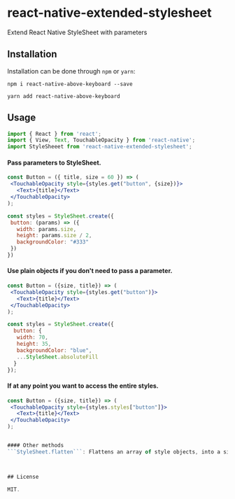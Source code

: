 # react-native-extended-stylesheet
Extend React Native StyleSheet with parameters


## Installation

Installation can be done through `npm` or `yarn`:

```shell
npm i react-native-above-keyboard --save
```

```shell
yarn add react-native-above-keyboard
```

## Usage

```js
import { React } from 'react';
import { View, Text, TouchableOpacity } from 'react-native';
import StyleSheeet from 'react-native-extended-stylesheet';
```

#### Pass parameters to StyleSheet.

```jsx
const Button = ({ title, size = 60 }) => (
 <TouchableOpacity style={styles.get("button", {size})}>
   <Text>{title}</Text>
 </TouchableOpacity>
);

const styles = StyleSheet.create({
 button: (params) => ({
   width: params.size,
   height: params.size / 2,
   backgroundColor: "#333"
 })
})
```

#### Use plain objects if you don't need to pass a parameter.

```jsx
const Button = ({size, title}) => (
 <TouchableOpacity style={styles.get("button")}>
   <Text>{title}</Text>
 </TouchableOpacity>
);

const styles = StyleSheet.create({
  button: {
   width: 70,
   height: 35,
   backgroundColor: "blue",
   ...StyleSheet.absoluteFill
  }
});
```

#### If at any point you want to access the entire styles.

```jsx
const Button = ({size, title}) => (
 <TouchableOpacity style={styles.styles["button"]}>
   <Text>{title}</Text>
 </TouchableOpacity>
);


#### Other methods
```StyleSheet.flatten```: Flattens an array of style objects, into a single style object.



## License

MIT.
